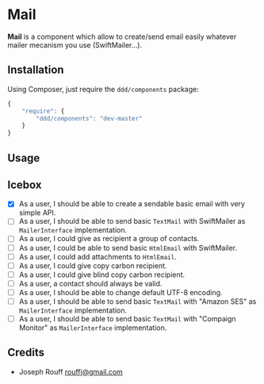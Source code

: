 Mail
====

**Mail** is a component which allow to create/send email easily whatever mailer
mecanism you use (SwiftMailer...).

Installation
------------

Using Composer, just require the `ddd/components` package:

``` javascript
{
    "require": {
        "ddd/components": "dev-master"
    }
}
```

Usage
-----

Icebox
------

* [x] As a user, I should be able to create a sendable basic email with very simple API.
* [ ] As a user, I should be able to send basic `TextMail` with SwiftMailer as `MailerInterface` implementation.
* [ ] As a user, I could give as recipient a group of contacts.
* [ ] As a user, I could be able to send basic `HtmlEmail` with SwiftMailer.
* [ ] As a user, I could add attachments to `HtmlEmail`.
* [ ] As a user, I could give copy carbon recipient.
* [ ] As a user, I could give blind copy carbon recipient.
* [ ] As a user, a contact should always be valid.
* [ ] As a user, I should be able to change default UTF-8 encoding.
* [ ] As a user, I should be able to send basic `TextMail` with "Amazon SES" as `MailerInterface` implementation.
* [ ] As a user, I should be able to send basic `TextMail` with "Compaign Monitor" as `MailerInterface` implementation.

Credits
-------

- Joseph Rouff <rouffj@gmail.com>

